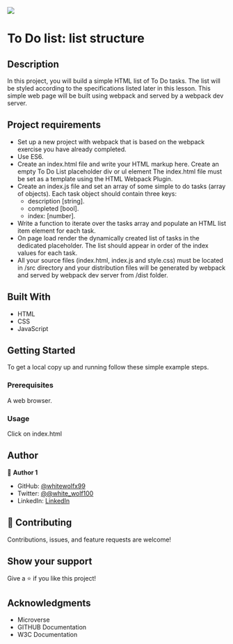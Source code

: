 ![](https://img.shields.io/badge/Microverse-blueviolet)

# To Do list: list structure

## Description
In this project, you will build a simple HTML list of To Do tasks. The list will be styled according to the specifications listed later in this lesson. This simple web page will be built using webpack and served by a webpack dev server.

## Project requirements

- Set up a new project with webpack that is based on the webpack exercise you have already completed.
- Use ES6.
- Create an index.html file and write your HTML markup here. Create an empty To Do List placeholder div or ul element The index.html file must be set as a template using the HTML Webpack Plugin.
- Create an index.js file and set an array of some simple to do tasks (array of objects). Each task object should contain three keys:
  - description [string].
  - completed [bool].
  - index: [number].
- Write a function to iterate over the tasks array and populate an HTML list item element for each task.
- On page load render the dynamically created list of tasks in the dedicated placeholder. The list should appear in order of the index values for each task.
- All your source files (index.html, index.js and style.css) must be located in /src directory and your distribution files will be generated by webpack and served by webpack dev server from /dist folder.


## Built With

- HTML
- CSS
- JavaScript

## Getting Started


To get a local copy up and running follow these simple example steps.

### Prerequisites
A web browser.
### Usage
Click on index.html

## Author

👤 **Author 1**

- GitHub: [@whitewolfx99](https://github.com/whiteWolfx99)
- Twitter: [@@white_wolf100](https://twitter.com/white_wolf100)
- LinkedIn: [LinkedIn](https://www.linkedin.com/in/hevar-hoshang-9a7a68237/)

## 🤝 Contributing

Contributions, issues, and feature requests are welcome!


## Show your support

Give a ⭐️ if you like this project!

## Acknowledgments

- Microverse
- GITHUB Documentation
- W3C Documentation